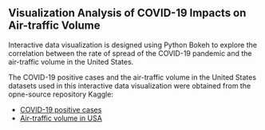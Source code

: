 ## Visualization Analysis of COVID-19 Impacts on Air-traffic Volume
Interactive data visualization is designed using Python Bokeh to explore the correlation between the rate of spread of the COVID-19 pandemic and the air-traffic volume in the United States.

The COVID-19 positive cases and the air-traffic volume in the United States datasets used in this interactive data visualization were obtained from the opne-source repository Kaggle:
- [COVID-19 positive cases](https://www.kaggle.com/sudalairajkumar/covid19-in-usa)
- [Air-traffic volume in USA](https://www.kaggle.com/terenceshin/covid19s-impact-on-airport-traffic)

